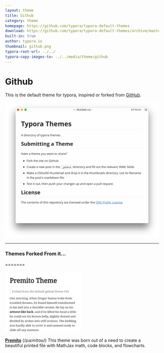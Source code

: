 ```yaml
---
layout: theme
title: Github
category: theme
homepage: https://github.com/typora/typora-default-themes
download: https://github.com/typora/typora-default-themes/archive/master.zip
built-in: true
author: typora.io
thumbnail: github.png
typora-root-url: ../../
typora-copy-images-to: ../../media/theme/github
---
```


# Github

This is the default theme for typora, inspired or forked from [GitHub](http://github.com).

![Snip20170320_1](/media/theme/github/Snip20170320_1.png)

---

### Themes Forked From it...
=======

![](/media/thumbnails/premito.png)

[**Premito**](/fork/Premito/) (/pɹɛmitoʊ/) This theme was born out of a need to create a beautiful printed file with MathJax math, code blocks, and flowcharts.